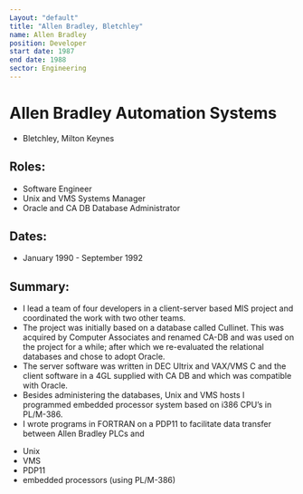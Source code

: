 ```yaml
---
Layout: "default"
title: "Allen Bradley, Bletchley"
name: Allen Bradley
position: Developer
start date: 1987
end date: 1988
sector: Engineering
---
```

# Allen Bradley Automation Systems
- Bletchley, Milton Keynes

## Roles:		
- Software Engineer
- Unix and VMS Systems Manager
- Oracle and CA DB Database Administrator

## Dates: 	
- January 1990 - September 1992

## Summary:
-	I lead a team of four developers in a client-server based MIS project and coordinated the work with two other teams.
-	The project was initially based on a database called Cullinet. This was acquired by Computer Associates and renamed CA-DB and was used on the project for a while; after which we re-evaluated the relational databases and chose to adopt Oracle. 
-	The server software was written in DEC Ultrix and VAX/VMS C and the client software in a 4GL supplied with CA DB and which was compatible with Oracle.
-	Besides administering the databases, Unix and VMS hosts I programmed embedded processor system based on i386 CPU’s in PL/M-386. 
-	I wrote programs in FORTRAN on a PDP11 to facilitate data transfer between Allen Bradley PLCs and
  * Unix
  * VMS
  * PDP11
  * embedded processors (using PL/M-386)
